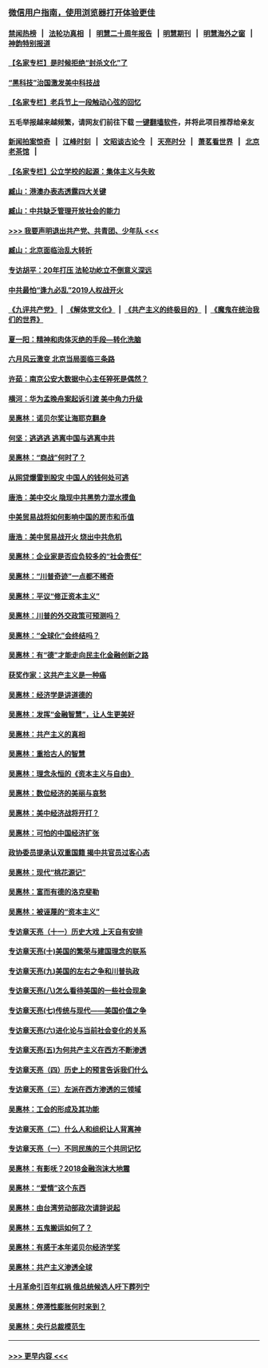 ### [微信用户指南，使用浏览器打开体验更佳](https://github.com/gfw-breaker/banned-news1/blob/master/indexes/wechat-guide.md?t=0)
#### [禁闻热榜](热点新闻.md?t=0)  &nbsp;&nbsp;|&nbsp;&nbsp; [法轮功真相](https://github.com/gfw-breaker/truth/blob/master/README.md?t=0) &nbsp;&nbsp;|&nbsp;&nbsp; [明慧二十周年报告](https://github.com/gfw-breaker/mh-reports/blob/master/README.md?t=0) &nbsp;&nbsp;|&nbsp;&nbsp;[明慧期刊](https://github.com/gfw-breaker/mh-qikan) &nbsp;&nbsp;|&nbsp;&nbsp; [明慧海外之窗](https://github.com/gfw-breaker/mh-news/blob/master/README.md?t=0) &nbsp;&nbsp;|&nbsp;&nbsp; [神韵特别报道](https://github.com/gfw-breaker/mh-news/blob/master/shenyun.md?t=0)
#### [【名家专栏】是时候拒绝“封杀文化”了](../pages/nsc423/n11814093.md?t=02092222) 
#### [“黑科技”治国激发美中科技战](../pages/nsc423/n11638056.md?t=02092222) 
#### [【名家专栏】老兵节上一段触动心弦的回忆](../pages/nsc423/n11646016.md?t=02092222) 
#### 五毛举报越来越频繁，请网友们前往下载 [一键翻墙软件](https://github.com/gfw-breaker/ssr-accounts)，并将此项目推荐给亲友
#### [新闻拍案惊奇](https://github.com/gfw-breaker/banned-news1/blob/master/pages/link4.md) &nbsp;&nbsp;|&nbsp;&nbsp; [江峰时刻](https://github.com/gfw-breaker/banned-news1/blob/master/pages/link4.md) &nbsp;&nbsp;|&nbsp;&nbsp; [文昭谈古论今](https://github.com/gfw-breaker/banned-news1/blob/master/pages/link4.md) &nbsp;&nbsp;|&nbsp;&nbsp; [天亮时分](https://github.com/gfw-breaker/banned-news1/blob/master/pages/link4.md) &nbsp;&nbsp;|&nbsp;&nbsp; [萧茗看世界](https://github.com/gfw-breaker/banned-news1/blob/master/pages/link4.md) &nbsp;&nbsp;|&nbsp;&nbsp; [北京老茶馆](https://github.com/gfw-breaker/banned-news1/blob/master/pages/link4.md) &nbsp;&nbsp;|&nbsp;&nbsp; 
#### [【名家专栏】公立学校的起源：集体主义与失败](../pages/nsc423/n11601833.md?t=02092222) 
#### [臧山：港澳办表态透露四大关键](../pages/nsc423/n11421628.md?t=02092222) 
#### [臧山：中共缺乏管理开放社会的能力](../pages/nsc423/n11407457.md?t=02092222) 
#### [>>> 我要声明退出共产党、共青团、少年队 <<<](https://github.com/begood0513/goodnews/blob/master/quit/letter.md) 
#### [臧山：北京面临治乱大转折](../pages/nsc423/n11406895.md?t=02092222) 
#### [专访胡平：20年打压 法轮功屹立不倒意义深远](../pages/nsc423/n11398800.md?t=02092222) 
#### [中共最怕“逢九必乱”2019人权战开火](../pages/nsc423/n11385248.md?t=02092222) 
#### [《九评共产党》](https://github.com/begood0513/9ping.md/blob/master/README.md) &nbsp;|&nbsp; [《解体党文化》](../../../../jtdwh.md/blob/master/README.md)  &nbsp;|&nbsp; [《共产主义的终极目的》](../../../../gczydzjmd.md/blob/master/README.md) &nbsp;|&nbsp; [《魔鬼在统治我们的世界》](../../../../mgztzwmdsj.md/blob/master/README.md) 
#### [夏一阳：精神和肉体灭绝的手段—转化洗脑](../pages/nsc423/n11368250.md?t=02092222) 
#### [六月风云激变 北京当局面临三条路](../pages/nsc423/n11313668.md?t=02092222) 
#### [许茹：南京公安大数据中心主任猝死是偶然？](../pages/nsc423/n11064744.md?t=02092222) 
#### [横河：华为孟晚舟案起诉引渡 美中角力升级](../pages/nsc423/n11027230.md?t=02092222) 
#### [吴惠林：诺贝尔奖让海耶克翻身](../pages/nsc423/n10890049.md?t=02092222) 
#### [何坚：逃逃逃 逃离中国与逃离中共](../pages/nsc423/n10592891.md?t=02092222) 
#### [吴惠林：“商战”何时了？](../pages/nsc423/n10573558.md?t=02092222) 
#### [从网贷爆雷到股灾 中国人的钱何处可逃](../pages/nsc423/n10572800.md?t=02092222) 
#### [唐浩：美中交火 隐现中共黑势力混水摸鱼](../pages/nsc423/n10544040.md?t=02092222) 
#### [中美贸易战将如何影响中国的房市和币值](../pages/nsc423/n10543697.md?t=02092222) 
#### [唐浩：美中贸易战开火 烧出中共危机](../pages/nsc423/n10540126.md?t=02092222) 
#### [吴惠林：企业家是否应负较多的“社会责任”](../pages/nsc423/n10535022.md?t=02092222) 
#### [吴惠林：“川普奇迹”一点都不稀奇](../pages/nsc423/n10512808.md?t=02092222) 
#### [吴惠林：平议“修正资本主义”](../pages/nsc423/n10495724.md?t=02092222) 
#### [吴惠林：川普的外交政策可预测吗？](../pages/nsc423/n10462387.md?t=02092222) 
#### [吴惠林：“全球化”会终结吗？](../pages/nsc423/n10452838.md?t=02092222) 
#### [吴惠林：有“德”才能走向民主化金融创新之路](../pages/nsc423/n10432292.md?t=02092222) 
#### [获奖作家：这共产主义是一种癌](../pages/nsc423/n10431541.md?t=02092222) 
#### [吴惠林：经济学是讲道德的](../pages/nsc423/n10398014.md?t=02092222) 
#### [吴惠林：发挥“金融智慧”，让人生更美好](../pages/nsc423/n10375019.md?t=02092222) 
#### [吴惠林：共产主义的真相](../pages/nsc423/n10351394.md?t=02092222) 
#### [吴惠林：重拾古人的智慧](../pages/nsc423/n10337691.md?t=02092222) 
#### [吴惠林：理念永恒的《资本主义与自由》](../pages/nsc423/n10316274.md?t=02092222) 
#### [吴惠林：数位经济的美丽与哀愁](../pages/nsc423/n10292946.md?t=02092222) 
#### [吴惠林：美中经济战将开打？](../pages/nsc423/n10258825.md?t=02092222) 
#### [吴惠林：可怕的中国经济扩张](../pages/nsc423/n10219147.md?t=02092222) 
#### [政协委员提承认双重国籍 揭中共官员过客心态](../pages/nsc423/n10208809.md?t=02092222) 
#### [吴惠林：现代“桃花源记”](../pages/nsc423/n10185234.md?t=02092222) 
#### [吴惠林：富而有德的洛克斐勒](../pages/nsc423/n10142264.md?t=02092222) 
#### [吴惠林：被诬蔑的“资本主义”](../pages/nsc423/n10124816.md?t=02092222) 
#### [专访章天亮（十一）历史大戏 上天自有安排](../pages/nsc423/n10094905.md?t=02092222) 
#### [专访章天亮(十)美国的繁荣与建国理念的联系](../pages/nsc423/n10094899.md?t=02092222) 
#### [专访章天亮(九)美国的左右之争和川普执政](../pages/nsc423/n10094889.md?t=02092222) 
#### [专访章天亮(八)怎么看待美国的一些社会现象](../pages/nsc423/n10094857.md?t=02092222) 
#### [专访章天亮(七)传统与现代——美国价值之争](../pages/nsc423/n10093140.md?t=02092222) 
#### [专访章天亮(六)进化论与当前社会变化的关系](../pages/nsc423/n10092036.md?t=02092222) 
#### [专访章天亮(五)为何共产主义在西方不断渗透](../pages/nsc423/n10083620.md?t=02092222) 
#### [专访章天亮（四）历史上的预言告诉我们什么](../pages/nsc423/n10083606.md?t=02092222) 
#### [专访章天亮（三）左派在西方渗透的三领域](../pages/nsc423/n10081115.md?t=02092222) 
#### [吴惠林：工会的形成及其功能](../pages/nsc423/n10080633.md?t=02092222) 
#### [专访章天亮（二）什么人和组织让人背离神](../pages/nsc423/n10076637.md?t=02092222) 
#### [专访章天亮（一）不同民族的三个共同记忆](../pages/nsc423/n10074188.md?t=02092222) 
#### [吴惠林：有影呒？2018金融泡沫大地震](../pages/nsc423/n10040534.md?t=02092222) 
#### [吴惠林：“爱情”这个东西](../pages/nsc423/n10019423.md?t=02092222) 
#### [吴惠林：由台湾劳动部政次请辞说起](../pages/nsc423/n9979679.md?t=02092222) 
#### [吴惠林：五鬼搬运如何了？](../pages/nsc423/n9925338.md?t=02092222) 
#### [吴惠林：有感于本年诺贝尔经济学奖](../pages/nsc423/n9871883.md?t=02092222) 
#### [吴惠林：共产主义渗透全球](../pages/nsc423/n9812748.md?t=02092222) 
#### [十月革命引百年红祸 俄总统候选人吁下葬列宁](../pages/nsc423/n9810182.md?t=02092222) 
#### [吴惠林：停滞性膨胀何时来到？](../pages/nsc423/n9764136.md?t=02092222) 
#### [吴惠林：央行总裁模范生](../pages/nsc423/n9728134.md?t=02092222) 

----
#### [ >>> 更早内容 <<< ](../indexes/nsc423-earlier.md)
